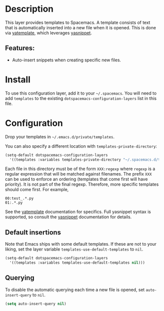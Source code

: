 Description
===========

This layer provides templates to Spacemacs. A template consists of text
that is automatically inserted into a new file when it is opened. This
is done via [yatemplate](https://github.com/mineo/yatemplate), which
leverages [yasnippet](https://github.com/joaotavora/yasnippet).

Features:
---------

-   Auto-insert snippets when creating specific new files.

Install
=======

To use this configuration layer, add it to your `~/.spacemacs`. You will
need to add `templates` to the existing
`dotspacemacs-configuration-layers` list in this file.

Configuration
=============

Drop your templates in `~/.emacs.d/private/templates`.

You can also specify a different location with
`templates-private-directory`:

``` commonlisp
(setq-default dotspacemacs-configuration-layers
  '((templates :variables templates-private-directory "~/.spacemacs.d/templates")))
```

Each file in this directory must be of the form `XXX:regexp` where
`regexp` is a regular expression that will be matched against filenames.
The prefix `XXX` can be used to enforce an ordering (templates that come
first will have priority). It is not part of the final regexp.
Therefore, more specific templates should come first. For example,

``` example
00:test_.*.py
01:.*.py
```

See the [yatemplate](https://github.com/mineo/yatemplate) documentation
for specifics. Full yasnippet syntax is supported, so consult the
[yasnippet](http://joaotavora.github.io/yasnippet/snippet-development.html)
documentation for details.

Default insertions
------------------

Note that Emacs ships with some default templates. If these are not to
your liking, set the layer variable `templates-use-default-templates` to
`nil`.

``` commonlisp
(setq-default dotspacemacs-configuration-layers
  '((templates :variables templates-use-default-templates nil)))
```

Querying
--------

To disable the automatic querying each time a new file is opened, set
`auto-insert-query` to `nil`.

``` commonlisp
(setq auto-insert-query nil)
```
